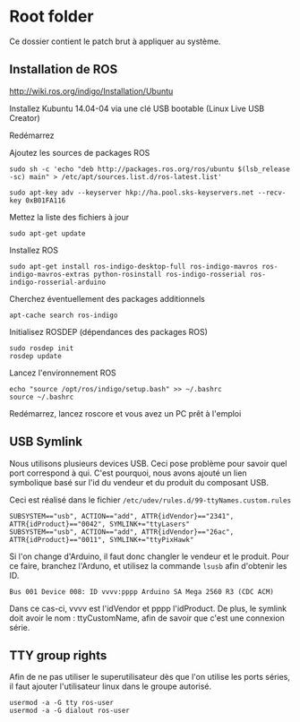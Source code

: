 Root folder
============

Ce dossier contient le patch brut à appliquer au système.

Installation de ROS 
----------------
http://wiki.ros.org/indigo/Installation/Ubuntu

Installez Kubuntu 14.04-04 via une clé USB bootable (Linux Live USB Creator)

Redémarrez

Ajoutez les sources de packages ROS

    sudo sh -c 'echo "deb http://packages.ros.org/ros/ubuntu $(lsb_release -sc) main" > /etc/apt/sources.list.d/ros-latest.list'

    sudo apt-key adv --keyserver hkp://ha.pool.sks-keyservers.net --recv-key 0xB01FA116

Mettez la liste des fichiers à jour

	sudo apt-get update

Installez ROS 
	
	sudo apt-get install ros-indigo-desktop-full ros-indigo-mavros ros-indigo-mavros-extras python-rosinstall ros-indigo-rosserial ros-indigo-rosserial-arduino

Cherchez éventuellement des packages additionnels

	apt-cache search ros-indigo

Initialisez ROSDEP (dépendances des packages ROS)

	sudo rosdep init
	rosdep update

Lancez l'environnement ROS

	echo "source /opt/ros/indigo/setup.bash" >> ~/.bashrc
	source ~/.bashrc

Redémarrez, lancez roscore et vous avez un PC prêt à l'emploi

USB Symlink
------------

Nous utilisons plusieurs devices USB. Ceci pose problème pour savoir quel port correspond à qui. C'est pourquoi, nous avons ajouté un lien symbolique basé sur l'id du vendeur et du produit du composant USB.

Ceci est réalisé dans le fichier `/etc/udev/rules.d/99-ttyNames.custom.rules`

    SUBSYSTEM=="usb", ACTION=="add", ATTR{idVendor}=="2341", ATTR{idProduct}=="0042", SYMLINK+="ttyLasers"
    SUBSYSTEM=="usb", ACTION=="add", ATTR{idVendor}=="26ac", ATTR{idProduct}=="0011", SYMLINK+="ttyPixHawk"

Si l'on change d'Arduino, il faut donc changler le vendeur et le produit. Pour ce faire, branchez l'Arduno, et utilisez la commande `lsusb` afin d'obtenir les ID. 

    Bus 001 Device 008: ID vvvv:pppp Arduino SA Mega 2560 R3 (CDC ACM)

Dans ce cas-ci, vvvv est l'idVendor et pppp l'idProduct. De plus, le symlink doit avoir le nom : ttyCustomName, afin de savoir que c'est une connexion série.

TTY group rights
----------------

Afin de ne pas utiliser le superutilisateur dès que l'on utilise les ports séries, il faut ajouter l'utilisateur linux dans le groupe autorisé.

    usermod -a -G tty ros-user
    usermod -a -G dialout ros-user